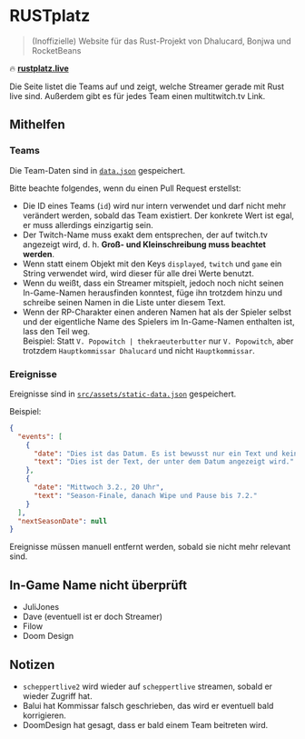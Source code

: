 # RUSTplatz
> (Inoffizielle) Website für das Rust-Projekt von Dhalucard, Bonjwa und RocketBeans

:fire: [**rustplatz.live**](https://rustplatz.live)

Die Seite listet die Teams auf und zeigt, welche Streamer gerade mit Rust live sind.
Außerdem gibt es für jedes Team einen multitwitch.tv Link.

## Mithelfen

### Teams
Die Team-Daten sind in [`data.json`](./data.json) gespeichert.

Bitte beachte folgendes, wenn du einen Pull Request erstellst:
- Die ID eines Teams (`id`) wird nur intern verwendet und darf nicht mehr verändert werden, sobald das Team existiert. Der konkrete Wert ist egal, er muss allerdings einzigartig sein.
- Der Twitch-Name muss exakt dem entsprechen, der auf twitch.tv angezeigt wird,
  d. h. **Groß- und Kleinschreibung muss beachtet werden**.
- Wenn statt einem Objekt mit den Keys `displayed`, `twitch` und `game` ein String verwendet wird,
  wird dieser für alle drei Werte benutzt.
- Wenn du weißt, dass ein Streamer mitspielt, jedoch noch nicht seinen In-Game-Namen herausfinden konntest,
  füge ihn trotzdem hinzu und schreibe seinen Namen in die Liste unter diesem Text.
- Wenn der RP-Charakter einen anderen Namen hat als der Spieler selbst und der eigentliche Name des Spielers im
  In-Game-Namen enthalten ist, lass den Teil weg.  
  Beispiel: Statt `V. Popowitch | thekraeuterbutter` nur `V. Popowitch`,
  aber trotzdem `Hauptkommissar Dhalucard` und nicht `Hauptkommissar`.

### Ereignisse
Ereignisse sind in [`src/assets/static-data.json`](./src/assets/static-data.json) gespeichert.

Beispiel:
```json
{
  "events": [
    {
      "date": "Dies ist das Datum. Es ist bewusst nur ein Text und kein Zeitstempel. Sollte möglichst kurz gehalten werden.",
      "text": "Dies ist der Text, der unter dem Datum angezeigt wird."
    },
    {
      "date": "Mittwoch 3.2., 20 Uhr",
      "text": "Season-Finale, danach Wipe und Pause bis 7.2."
    }
  ],
  "nextSeasonDate": null
}
```

Ereignisse müssen manuell entfernt werden, sobald sie nicht mehr relevant sind.

## In-Game Name nicht überprüft
- JuliJones
- Dave (eventuell ist er doch Streamer)
- Filow
- Doom Design

## Notizen

- `scheppertlive2` wird wieder auf `scheppertlive` streamen, sobald er wieder Zugriff hat.
- Balui hat Kommissar falsch geschrieben, das wird er eventuell bald korrigieren.
- DoomDesign hat gesagt, dass er bald einem Team beitreten wird.
